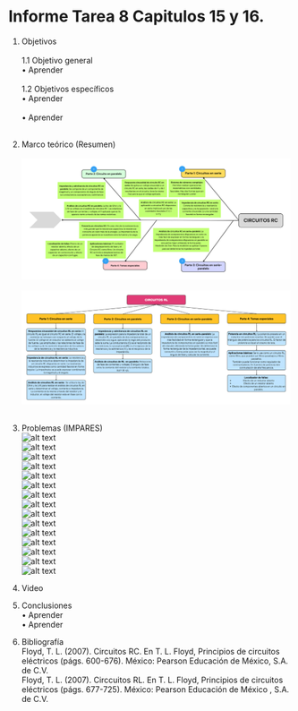 # Informe Tarea 8 Capitulos 15 y 16.
1. Objetivos   <br />  
1.1 Objetivo general<br />
•	Aprender <br /><br />
1.2 Objetivos específicos<br />
•	Aprender <br /><br />
•	Aprender <br /><br />
2. Marco teórico (Resumen)<br /><br />
![alt text](https://github.com/adtumbaco1/Informe-Tarea-8/blob/main/CIRCUITOS%20RC.png)<br /><br />
![alt text](https://github.com/adtumbaco1/Informe-Tarea-8/blob/main/CIRCUITOS%20RL.png)<br /><br />
3. Problemas (IMPARES)<br />
![alt text]()<br />
![alt text]()<br />
![alt text]()<br />
![alt text]()<br />
![alt text]()<br />
![alt text]()<br />
![alt text]()<br />
![alt text]()<br />
![alt text]()<br />
![alt text]()<br />
![alt text]()<br />
![alt text]()<br />
![alt text]()<br />
![alt text]()<br />
![alt text]()<br />

4. Video<br />

5. Conclusiones <br />
•	Aprender<br />
•	Aprender <br />
6. Bibliografía <br />
Floyd, T. L. (2007). Circuitos RC. En T. L. Floyd, Principios de circuitos eléctricos (págs. 600-676). México: Pearson Educación de México, S.A. de C.V.<br />
Floyd, T. L. (2007). Circcuitos RL. En T. L. Floyd, Principios de circuitos eléctricos (págs. 677-725). México: Pearson Educación de México , S.A. de C.V.<br />
